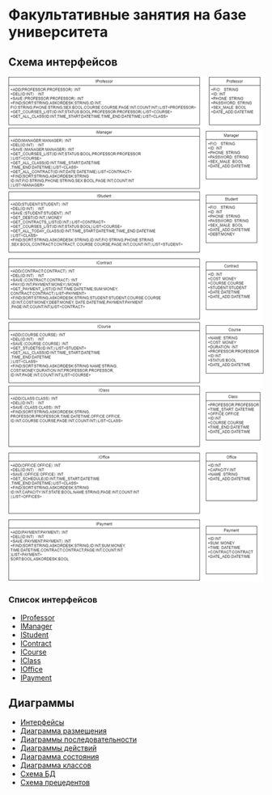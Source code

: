 # Факультативные занятия на базе университета
## Схема интерфейсов
![Интерфейсы](GIT/Интерфейсы.png)
### Список интерфейсов
- [IProfessor]()
- [IManager]()
- [IStudent]()
- [IContract]()
- [ICourse]()
- [IClass]()
- [IOffice]()
- [IPayment]()
## Диаграммы
+ [Интерфейсы]()
+ [Диаграмма размещения]()
+ [Диаграммы последовательности]()
+ [Диаграммы действий]()
+ [Диаграмма состояния]()
+ [Диаграмма классов]()
+ [Схема БД]()
+ [Схема прецедентов]()
